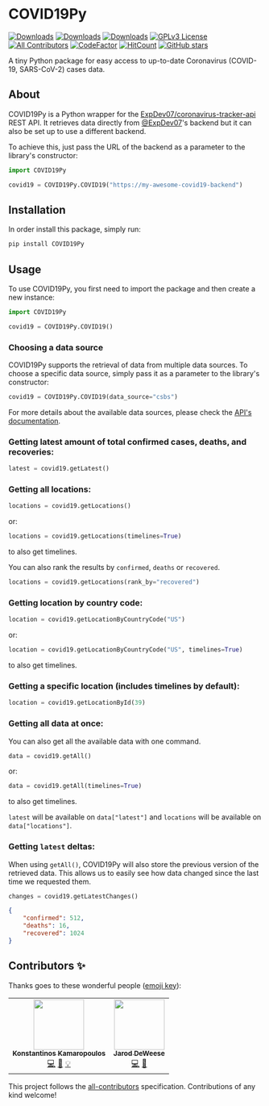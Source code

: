 # COVID19Py
<!-- ALL-CONTRIBUTORS-BADGE:START - Do not remove or modify this section -->
[![Downloads](https://pepy.tech/badge/covid19py)](https://pepy.tech/project/covid19py)
[![Downloads](https://pepy.tech/badge/covid19py/month)](https://pepy.tech/project/covid19py/month)
[![Downloads](https://pepy.tech/badge/covid19py/week)](https://pepy.tech/project/covid19py/week)
[![GPLv3 License](https://img.shields.io/badge/License-GPL%20v3-yellow.svg)](https://opensource.org/licenses/)
[![All Contributors](https://img.shields.io/badge/all_contributors-2-orange.svg?style=flat-square)](#contributors-)
[![CodeFactor](https://www.codefactor.io/repository/github/kamaropoulos/covid19py/badge)](https://www.codefactor.io/repository/github/kamaropoulos/covid19py)
[![HitCount](http://hits.dwyl.com/Kamaropoulos/COVID19Py.svg)](http://hits.dwyl.com/Kamaropoulos/COVID19Py)
[![GitHub stars](https://img.shields.io/github/stars/Kamaropoulos/COVID19Py.svg?style=social&label=Star)](https://github.com/Kamaropoulos/COVID19Py)
<!-- ALL-CONTRIBUTORS-BADGE:END -->
A tiny Python package for easy access to up-to-date Coronavirus (COVID-19, SARS-CoV-2) cases data.
<!-- Python API Wrapper for tracking Coronavirus (COVID-19, SARS-CoV-2) via https://github.com/ExpDev07/coronavirus-tracker-api -->

## About

COVID19Py is a Python wrapper for the [ExpDev07/coronavirus-tracker-api](https://github.com/ExpDev07/coronavirus-tracker-api) REST API.
It retrieves data directly from [@ExpDev07](https://github.com/ExpDev07)'s backend but it can also be set up to use a different backend.

To achieve this, just pass the URL of the backend as a parameter to the library's constructor:
```python
import COVID19Py

covid19 = COVID19Py.COVID19("https://my-awesome-covid19-backend")
```
## Installation

In order install this package, simply run:

```bash
pip install COVID19Py
```

## Usage

To use COVID19Py, you first need to import the package and then create a new instance:

```python
import COVID19Py

covid19 = COVID19Py.COVID19()
```

### Choosing a data source

COVID19Py supports the retrieval of data from multiple data sources.
To choose a specific data source, simply pass it as a parameter to the library's constructor:
```python
covid19 = COVID19Py.COVID19(data_source="csbs")
```
For more details about the available data sources, please check the [API's documentation](https://github.com/ExpDev07/coronavirus-tracker-api/blob/master/README.md#picking-data-source).

### Getting latest amount of total confirmed cases, deaths, and recoveries:

```python
latest = covid19.getLatest()
```

### Getting all locations:

```python
locations = covid19.getLocations()
```

or:

```python
locations = covid19.getLocations(timelines=True)
```
to also get timelines.

You can also rank the results by `confirmed`, `deaths` or `recovered`.

```python
locations = covid19.getLocations(rank_by="recovered")
```

### Getting location by country code:

```python
location = covid19.getLocationByCountryCode("US")
```
or:
```python
location = covid19.getLocationByCountryCode("US", timelines=True)
```
to also get timelines.

### Getting a specific location (includes timelines by default):

```python
location = covid19.getLocationById(39)
```

### Getting all data at once:

You can also get all the available data with one command.

```python
data = covid19.getAll()
```
or:
```python
data = covid19.getAll(timelines=True)
```
to also get timelines.

`latest` will be available on `data["latest"]` and `locations` will be available on `data["locations"]`.

### Getting `latest` deltas:

When using `getAll()`, COVID19Py will also store the previous version of the retrieved data. This allows us to easily see how data changed since the last time we requested them.

```python
changes = covid19.getLatestChanges()
```
```json
{
    "confirmed": 512,
    "deaths": 16,
    "recovered": 1024
}
```

## Contributors ✨

Thanks goes to these wonderful people ([emoji key](https://allcontributors.org/docs/en/emoji-key)):

<!-- ALL-CONTRIBUTORS-LIST:START - Do not remove or modify this section -->
<!-- prettier-ignore-start -->
<!-- markdownlint-disable -->
<table>
  <tr>
    <td align="center"><a href="https://kamaropoulos.com"><img src="https://avatars0.githubusercontent.com/u/10237776?v=4" width="100px;" alt=""/><br /><sub><b>Konstantinos Kamaropoulos</b></sub></a><br /><a href="https://github.com/Kamaropoulos/COVID19Py/commits?author=Kamaropoulos" title="Code">💻</a> <a href="https://github.com/Kamaropoulos/COVID19Py/commits?author=Kamaropoulos" title="Documentation">📖</a> <a href="#example-Kamaropoulos" title="Examples">💡</a></td>
    <td align="center"><a href="http://www.jaroddeweese.com"><img src="https://avatars1.githubusercontent.com/u/32393906?v=4" width="100px;" alt=""/><br /><sub><b>Jarod DeWeese</b></sub></a><br /><a href="https://github.com/Kamaropoulos/COVID19Py/commits?author=jdeweese1" title="Code">💻</a> <a href="https://github.com/Kamaropoulos/COVID19Py/commits?author=jdeweese1" title="Documentation">📖</a></td>
  </tr>
</table>

<!-- markdownlint-enable -->
<!-- prettier-ignore-end -->
<!-- ALL-CONTRIBUTORS-LIST:END -->

This project follows the [all-contributors](https://github.com/all-contributors/all-contributors) specification. Contributions of any kind welcome!
